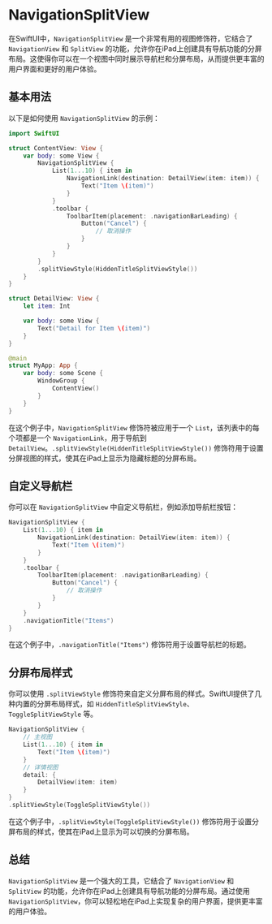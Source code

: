 # NavigationSplitView

在SwiftUI中，`NavigationSplitView` 是一个非常有用的视图修饰符，它结合了 `NavigationView` 和 `SplitView` 的功能，允许你在iPad上创建具有导航功能的分屏布局。这使得你可以在一个视图中同时展示导航栏和分屏布局，从而提供更丰富的用户界面和更好的用户体验。

## 基本用法

以下是如何使用 `NavigationSplitView` 的示例：

```swift
import SwiftUI

struct ContentView: View {
    var body: some View {
        NavigationSplitView {
            List(1...10) { item in
                NavigationLink(destination: DetailView(item: item)) {
                    Text("Item \(item)")
                }
            }
            .toolbar {
                ToolbarItem(placement: .navigationBarLeading) {
                    Button("Cancel") {
                        // 取消操作
                    }
                }
            }
        }
        .splitViewStyle(HiddenTitleSplitViewStyle())
    }
}

struct DetailView: View {
    let item: Int

    var body: some View {
        Text("Detail for Item \(item)")
    }
}

@main
struct MyApp: App {
    var body: some Scene {
        WindowGroup {
            ContentView()
        }
    }
}
```

在这个例子中，`NavigationSplitView` 修饰符被应用于一个 `List`，该列表中的每个项都是一个 `NavigationLink`，用于导航到 `DetailView`。`.splitViewStyle(HiddenTitleSplitViewStyle())` 修饰符用于设置分屏视图的样式，使其在iPad上显示为隐藏标题的分屏布局。

## 自定义导航栏

你可以在 `NavigationSplitView` 中自定义导航栏，例如添加导航栏按钮：

```swift
NavigationSplitView {
    List(1...10) { item in
        NavigationLink(destination: DetailView(item: item)) {
            Text("Item \(item)")
        }
    }
    .toolbar {
        ToolbarItem(placement: .navigationBarLeading) {
            Button("Cancel") {
                // 取消操作
            }
        }
    }
    .navigationTitle("Items")
}
```

在这个例子中，`.navigationTitle("Items")` 修饰符用于设置导航栏的标题。

## 分屏布局样式

你可以使用 `.splitViewStyle` 修饰符来自定义分屏布局的样式。SwiftUI提供了几种内置的分屏布局样式，如 `HiddenTitleSplitViewStyle`、`ToggleSplitViewStyle` 等。

```swift
NavigationSplitView {
    // 主视图
    List(1...10) { item in
        Text("Item \(item)")
    }
    // 详情视图
    detail: {
        DetailView(item: item)
    }
}
.splitViewStyle(ToggleSplitViewStyle())
```

在这个例子中，`.splitViewStyle(ToggleSplitViewStyle())` 修饰符用于设置分屏布局的样式，使其在iPad上显示为可以切换的分屏布局。

## 总结

`NavigationSplitView` 是一个强大的工具，它结合了 `NavigationView` 和 `SplitView` 的功能，允许你在iPad上创建具有导航功能的分屏布局。通过使用 `NavigationSplitView`，你可以轻松地在iPad上实现复杂的用户界面，提供更丰富的用户体验。
